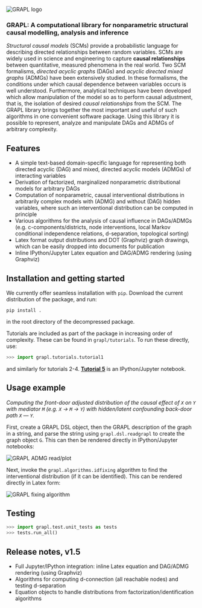 ![GRAPL logo](https://raw.githubusercontent.com/max-little/GRAPL/main/grapl.png)
### GRAPL: A computational library for nonparametric structural causal modelling, analysis and inference

*Structural causal models* (SCMs) provide a probabilistic language for describing directed relationships between random variables. SCMs are widely used in science and engineering to capture **causal relationships** between quantitative, measured phenomena in the real world. Two SCM formalisms, *directed acyclic graphs* (DAGs) and *acyclic directed mixed graphs* (ADMGs) have been extensively studied. In these formalisms, the conditions under which causal dependence between variables occurs is well understood. Furthermore, analytical techniques have been developed which allow manipulation of the model so as to perform causal adjustment, that is, the isolation of desired *causal relationships* from the SCM. The GRAPL library brings together the most important and useful of such algorithms in one convenient software package. Using this library it is possible to represent, analyze and manipulate DAGs and ADMGs of arbitrary complexity.

## Features
- A simple text-based domain-specific language for representing both directed acyclic (DAG) and mixed, directed acyclic models (ADMGs) of interacting variables
- Derivation of factorized, marginalized nonparametric distributional models for arbitrary DAGs
- Computation of nonparametric, causal interventional distributions in arbitrarily complex models with (ADMG) and without (DAG) hidden variables, where such an interventional distribution can be computed in principle
- Various algorithms for the analysis of causal influence in DAGs/ADMGs (e.g. c-components/districts, node interventions, local Markov conditional independence relations, d-separation, topological sorting)
- Latex format output distributions and DOT (Graphviz) graph drawings, which can be easily dropped into documents for publication
- Inline IPython/Jupyter Latex equation and DAG/ADMG rendering (using Graphviz)

## Installation and getting started

We currently offer seamless installation with  `pip`. Download the current distribution of the package, and run:
```
pip install .
```
in the root directory of the decompressed package.

Tutorials are included as part of the package in increasing order of complexity. These can be found in `grapl/tutorials`.
To run these directly, use:
```python
>>> import grapl.tutorials.tutorial1
```
and similarly for tutorials 2-4. **[Tutorial 5](grapl/tutorials/tutorial5.ipynb)** is an IPython/Jupyter notebook.

## Usage example
*Computing the front-door adjusted distribution of the causal effect of `X` on `Y` with mediator `M` (e.g. `X` &rarr; `M` &rarr; `Y`) with hidden/latent confounding back-door path `X` &mdash; `Y`.*

First, create a GRAPL DSL object, then the GRAPL description of the graph in a string, and parse the string using `grapl.dsl.readgrapl` to create the graph object `G`. This can then be rendered directly in IPython/Jupyter notebooks:

![GRAPL ADMG read/plot](https://raw.githubusercontent.com/max-little/GRAPL/main/grapl_admg_read_plot.png)

Next, invoke the `grapl.algorithms.idfixing` algorithm to find the interventional distribution (if it can be identified). This can be rendered directly in Latex form:

![GRAPL fixing algorithm](https://raw.githubusercontent.com/max-little/GRAPL/main/grapl_idfixing.png)

## Testing

```python
>>> import grapl.test.unit_tests as tests
>>> tests.run_all()
```

## Release notes, v1.5
- Full Jupyter/IPython integration: inline Latex equation and DAG/ADMG rendering (using Graphviz)
- Algorithms for computing d-connection (all reachable nodes) and testing d-separation
- Equation objects to handle distributions from factorization/identification algorithms
